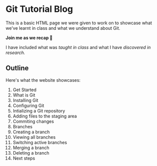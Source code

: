 # Git Tutorial Blog

This is a basic HTML page we were given to work on to showcase what we've learnt in class and what we understand about Git.

**Join me as we recap 🚀**

I have included what was *taught in class* and what I have *discovered in research.*

## Outline

Here's what the website showcases:

1. Get Started
2. What is Git
3. Installing Git
4. Configuring Git
5. Intializing a Git repository
6. Adding files to the staging area
7. Commiting changes
8. Branches
9. Creating a branch
10. Viewing all branches
11. Switching active branches
12. Merging a branch
13. Deleting a branch
14. Next steps